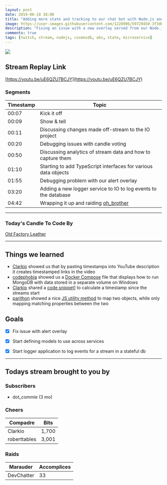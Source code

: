 ```yaml
---
layout: post
date: 2019-06-18 18:00
title: "Adding more state and tracking to our chat bot with Node.js and CosmosDB"
image: https://user-images.githubusercontent.com/1228996/59729450-3f3d0980-9204-11e9-8046-5111a8ef1428.png
description: "Fixing an issue with a new overlay served from our Node.js overlay service.  Also adding event logging to CosmosDB."
comments: true
tags: [twitch, stream, nodejs, cosmosdb, obs, state, microservice]
---
```


<img src="{{page.image}}"/>

## Stream Replay Link

[https://youtu.be/uE6QZU7BCJY](https://youtu.be/uE6QZU7BCJY)

<!--more-->

### Segments

| Timestamp | Topic                                                                   |
| ---       | ---                                                                     |
| 00:07     | Kick it off                                                             |
| 00:09     | Show & tell                                                             |
| 00:11     | Discussing changes made off-stream to the IO project                    |
| 00:20     | Debugging issues with candle voting                                     |
| 00:50     | Discussing analytics of stream data and how to capture them             |
| 01:10     | Starting to add TypeScript interfaces for various data objects          |
| 01:55     | Debugging problem with our alert overlay                                |
| 03:20     | Adding a new logger service to IO to log events to the database         |
| 04:42     | Wrapping it up and raiding [oh_brother](https://twitch.tv/oh_brother)   |


---

### Today's Candle To Code By

[Old Factory Leather](https://amzn.to/2IHHPNJ)


---

## Things we learned

- [Clarkio](https://twitch.tv/clarkio) showed us that by pasting timestamps into YouTube description it creates timestamped links in the video
- [codephobia](https://twitch.tv/codephobia) showed us a [Docker Compose](https://pastebin.com/gHPDpZLy) file that displays how to run MongoDB with data stored in a separate volume on Windows
- [Clarkio](https://twitch.tv/clarkio) shared a [code snippet](https://github.com/clarkio/stream-note-taker/blob/master/src/stream.js#L59-L70)] to calculate a timestamp since the streams start
- [parithon](https://github.com/parithon) showed a nice [JS utility method](https://stackblitz.com/edit/typescript-zrskdc) to map two objects, while only mapping matching properties between the two


## Goals

- [x] Fix issue with alert overlay
- [x] Start defining models to use across services
- [x] Start logger application to log events for a stream in a stateful db


---

## Todays stream brought to you by

### Subscribers

- dot_commie (3 mo)

### Cheers

| Compadre      | Bits      |
| ---           | ---       |
| Clarkio       | 1,700     |
| roberttables  | 3,001     |

### Raids

| Marauder      | Accomplices   |
| ---           | ---           |
| DevChatter    | 33            |
